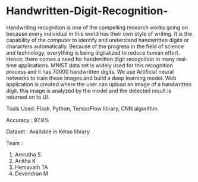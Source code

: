 # Handwritten-Digit-Recognition-
Handwriting recognition is one of the compelling research works going on because every individual in this world has their own style of writing.
It is the capability of the computer to identify and understand handwritten digits or characters automatically. Because of the progress in the field of science and technology, everything is being digitalized to reduce human effort. Hence, there comes a need for handwritten digit recognition in many real-time applications. MNIST data set is widely used for this recognition process and it has 70000 handwritten digits. We use Artificial neural networks to train these images and build a deep learning model. Web application is created where the user can upload an image of a handwritten digit. this image is analyzed by the model and the detected result is returned on to UI.

Tools Used:
Flask,
Python,
TensorFlow library,
CNN algorithm.

Accuracy : 97.9%

Dataset : Available in Keras library.

Team :
1. Amrutha S
2. Anitha K
3. Hemavath TA
4. Devendran M
